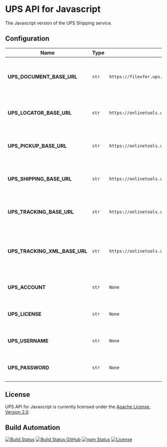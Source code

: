 # UPS API for Javascript

The Javascript version of the UPS Shipping service.

## Configuration

| Name                          | Type  | Default                                               | Description                                                                   |
| ----------------------------- | ----- | ----------------------------------------------------- | ----------------------------------------------------------------------------- |
| **UPS_DOCUMENT_BASE_URL**     | `str` | `https://filexfer.ups.com/rest/PaperlessDocumentAPI/` | The base URL that is going to be used for Paperless Document API connections. |
| **UPS_LOCATOR_BASE_URL**      | `str` | `https://onlinetools.ups.com/ups.app/xml/Locator/`    | The base URL that is going to be used for Locator API connections.            |
| **UPS_PICKUP_BASE_URL**       | `str` | `https://onlinetools.ups.com/ship/v1707/pickups/`     | The base URL that is going to be used for Pickup API connections.             |
| **UPS_SHIPPING_BASE_URL**     | `str` | `https://onlinetools.ups.com/ship/v1807/`             | The base URL that is going to be used for Shipping API connections.           |
| **UPS_TRACKING_BASE_URL**     | `str` | `https://onlinetools.ups.com/track/v1/`               | The base URL that is going to be used for Tracking API connections.           |
| **UPS_TRACKING_XML_BASE_URL** | `str` | `https://onlinetools.ups.com/ups.app/xml/Track/`      | The base URL that is going to be used for Tracking XML-based API connections. |
| **UPS_ACCOUNT**               | `str` | `None`                                                | The number of the UPS account to use.                                         |
| **UPS_LICENSE**               | `str` | `None`                                                | The UPS API license to be used for authentication.                            |
| **UPS_USERNAME**              | `str` | `None`                                                | The UPS API username to be used for authentication                            |
| **UPS_PASSWORD**              | `str` | `None`                                                | The UPS API password to be used for authentication                            |

## License

UPS API for Javascript is currently licensed under the [Apache License, Version 2.0](http://www.apache.org/licenses/).

## Build Automation

[![Build Status](https://app.travis-ci.com/ripe-tech/ups-api-js.svg?branch=master)](https://travis-ci.com/github/ripe-tech/ups-api-js)
[![Build Status GitHub](https://github.com/ripe-tech/ups-api-js/workflows/Main%20Workflow/badge.svg)](https://github.com/ripe-tech/ups-api-js/actions)
[![npm Status](https://img.shields.io/npm/v/ups-api.svg)](https://www.npmjs.com/package/ups-api)
[![License](https://img.shields.io/badge/license-Apache%202.0-blue.svg)](https://www.apache.org/licenses/)
